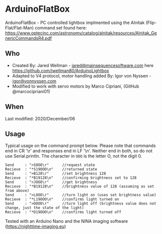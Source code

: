 # ArduinoFlatBox

ArduinoFlatBox - PC controlled lightbox implmented using the Alnitak (Flip-Flat/Flat-Man) command set found here: https://www.optecinc.com/astronomy/catalog/alnitak/resources/Alnitak_GenericCommandsR4.pdf

## Who

* Created By: Jared Wellman - jared@mainsequencesoftware.com here https://github.com/jwellman80/ArduinoLightbox
* Adapted to V4 protocol, motor handling added By: Igor von Nyssen - igor@vonnyssen.com
* Modified to work with servo motors by Marco Cipriani, (GitHub @marcocipriani01)

## When

  Last modified:  2020/December/06

## Usage
Typical usage on the command prompt below. Please note that commands end in CR '\r' and responses end in LF '\n'. Neither end in both, so do not use Serial.println. The character in `OOO` is the letter O, not the digit 0.

```
Send     : ">SOOO\r"      //request state
Recieve  : "*S19OOO\n"    //returned state
Send     : ">B128\r"      //set brightness 128
Recieve  : "*B19128\n"    //confirming brightness set to 128
Send     : ">JOOO\r"      //get brightness
Recieve  : "*B19128\n"    //brightness value of 128 (assuming as set from above)
Send     : ">LOOO\r"      //turn light on (uses set brightness value)
Recieve  : "*L19OOO\n"    //confirms light turned on
Send     : ">DOOO\r"      //turn light off (brightness value does not change, just the state of the light)
Recieve  : "*D19OOO\n"    //confirms light turned off
```

Tested with an Arduino Nano and the NINA imaging software (https://nighttime-imaging.eu)
